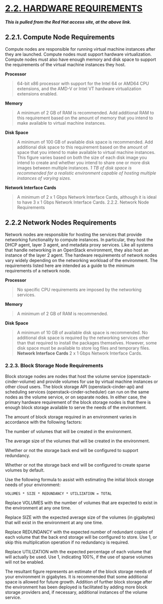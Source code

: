 # [2.2. HARDWARE REQUIREMENTS](https://access.redhat.com/documentation/en-US/Red_Hat_Enterprise_Linux_OpenStack_Platform/6/html/Deploying_OpenStack_Learning_Environments/sect-Hardware_Requirements.html)
_**This is pulled from the Red Hat access site, at the above link.**_


## 2.2.1. Compute Node Requirements

Compute nodes are responsible for running virtual machine instances after they are launched. Compute nodes must support hardware virtualization. Compute nodes must also have enough memory and disk space to support the requirements of the virtual machine instances they host.

**Processor**
> 64-bit x86 processor with support for the Intel 64 or AMD64 CPU extensions, and the AMD-V or Intel VT hardware virtualization extensions enabled.

**Memory**
>A minimum of 2 GB of RAM is recommended.
Add additional RAM to this requirement based on the amount of memory that you intend to make available to virtual machine instances.

**Disk Space**
>A minimum of 100 GB of available disk space is recommended.
Add additional disk space to this requirement based on the amount of space that you intend to make available to virtual machine instances. This figure varies based on both the size of each disk image you intend to create and whether you intend to share one or more disk images between multiple instances.
_1 TB of disk space is recommended for a realistic environment capable of hosting multiple instances of varying sizes._

**Network Interface Cards**
>A minimum of 2 x 1 Gbps Network Interface Cards, although it is ideal to have 3 x 1 Gbps Network Interface Cards.
2.2.2. Network Node Requirements

## 2.2.2 Network Nodes Requirements

Network nodes are responsible for hosting the services that provide networking functionality to compute instances. In particular, they host the DHCP agent, layer 3 agent, and metadata proxy services. Like all systems that handle networking in an OpenStack environment, they also host an instance of the layer 2 agent.
The hardware requirements of network nodes vary widely depending on the networking workload of the environment. The requirements listed here are intended as a guide to the minimum requirements of a network node.

**Processor**
>No specific CPU requirements are imposed by the networking services.

**Memory**
>A minimum of 2 GB of RAM is recommended.

**Disk Space**
>A minimum of 10 GB of available disk space is recommended.
No additional disk space is required by the networking services other than that required to install the packages themselves. However, some disk space must be available to store log files and temporary files.
**Network Interface Cards**
>2 x 1 Gbps Network Interface Cards.

### 2.2.3. Block Storage Node Requirements

Block storage nodes are nodes that host the volume service (openstack-cinder-volume) and provide volumes for use by virtual machine instances or other cloud users. The block storage API (openstack-cinder-api) and scheduling services (openstack-cinder-scheduler) can run on the same nodes as the volume service, or on separate nodes. In either case, the primary hardware requirement of the block storage nodes is that there is enough block storage available to serve the needs of the environment.

The amount of block storage required in an environment varies in accordance with the following factors:

The number of volumes that will be created in the environment.

The average size of the volumes that will be created in the environment.

Whether or not the storage back end will be configured to support redundancy.

Whether or not the storage back end will be configured to create sparse volumes by default.

Use the following formula to assist with estimating the initial block storage needs of your environment:

```
VOLUMES * SIZE * REDUNDANCY * UTILIZATION = TOTAL
```

Replace VOLUMES with the number of volumes that are expected to exist in the environment at any one time.

Replace SIZE with the expected average size of the volumes (in gigabytes) that will exist in the environment at any one time.

Replace REDUNDANCY with the expected number of redundant copies of each volume that the back end storage will be configured to store. Use 1, or skip this multiplication operation if no redundancy is required.

Replace UTILIZATION with the expected percentage of each volume that will actually be used. Use 1, indicating 100%, if the use of sparse volumes will not be enabled.

The resultant figure represents an estimate of the block storage needs of your environment in gigabytes. It is recommended that some additional space is allowed for future growth. Addition of further block storage after the environment has been deployed is facilitated by adding more block storage providers and, if necessary, additional instances of the volume service.
